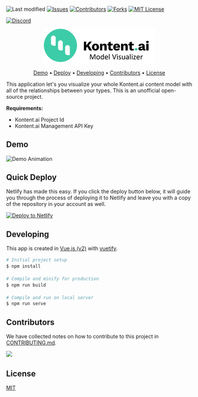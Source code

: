 ![Last modified][last-commit]
[![Issues][issues-shield]][issues-url]
[![Contributors][contributors-shield]][contributors-url]
[![Forks][forks-shield]][forks-url]
[![MIT License][license-shield]][license-url]

[![Discord][discord-shield]](https://discord.gg/SKCxwPtevJ)

<p align="center">
<picture>
  <img alt="logo" src="public/kai-logo.png" width="300">
</picture>
</p>

<p align="center">
  <a href="#demo">Demo</a> •
  <a href="#quick-deploy">Deploy</a> •
  <a href="#developing">Developing</a> •
  <a href="#contributors">Contributors</a> •
  <a href="#license">License</a>
</p>

This application let's you visualize your whole Kontent.ai content model with all of the relationships between your types. This is an unofficial open-source project. 

**Requirements:**
  - Kontent.ai Project Id
  - Kontent.ai Management API Key

## Demo

![Demo Animation][product-demo]

## Quick Deploy

Netlify has made this easy. If you click the deploy button below, it will guide you through the process of deploying it to Netlify and leave you with a copy of the repository in your account as well.

[![Deploy to Netlify](https://www.netlify.com/img/deploy/button.svg)](https://app.netlify.com/start/deploy?repository=https://github.com/strizr/kontent-model-visualizer)

## Developing
This app is created in [Vue.js (v2)](https://v2.vuejs.org/) with [vuetify](https://vuetifyjs.com/en/). 

```bash
# Initial project setup
$ npm install

# Compile and minify for production
$ npm run build

# Compile and run on local server
$ npm run serve
```

## Contributors
We have collected notes on how to contribute to this project in [CONTRIBUTING.md](CONTRIBUTING.md).

<a href="https://github.com/strizr/kontent-model-visualizer/graphs/contributors">
  <img src="https://contrib.rocks/image?repo=strizr/kontent-model-visualizer" />
</a>

## License

[MIT](https://tldrlegal.com/license/mit-license)


[last-commit]: https://img.shields.io/github/last-commit/strizr/kontent-model-visualizer?style=for-the-badge
[contributors-shield]: https://img.shields.io/github/contributors/strizr/kontent-model-visualizer.svg?style=for-the-badge
[contributors-url]: https://github.com/strizr/kontent-model-visualizer/graphs/contributors
[forks-shield]: https://img.shields.io/github/forks/strizr/kontent-model-visualizer.svg?style=for-the-badge
[forks-url]: https://github.com/strizr/kontent-model-visualizer/network/members
[issues-shield]: https://img.shields.io/github/issues/strizr/kontent-model-visualizer.svg?style=for-the-badge
[issues-url]: https://github.com/strizr/kontent-model-visualizer/issues
[license-shield]: https://img.shields.io/github/license/strizr/kontent-model-visualizer.svg?style=for-the-badge
[license-url]: https://github.com/strizr/kontent-model-visualizer/blob/master/LICENSE
[core-shield]: https://img.shields.io/static/v1?label=&message=core%20integration&color=FF5733&style=for-the-badge
[stack-shield]: https://img.shields.io/badge/Stack%20Overflow-ASK%20NOW-FE7A16.svg?logo=stackoverflow&logoColor=white&style=for-the-badge
[discord-shield]: https://img.shields.io/discord/821885171984891914?label=Discord&logo=Discord&logoColor=white&style=for-the-badge
[product-demo]: public/visualizer.gif?raw=true
